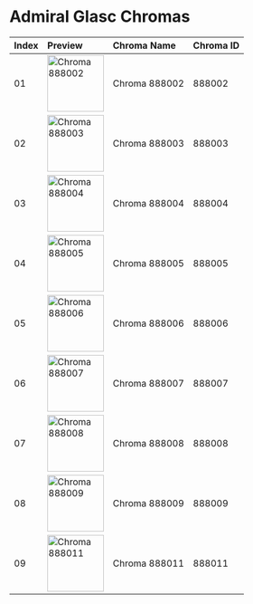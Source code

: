 # Admiral Glasc Chromas

| Index | Preview | Chroma Name | Chroma ID |
|:---|:---|:---|:---|
| 01 | <img src='https://raw.communitydragon.org/latest/plugins/rcp-be-lol-game-data/global/default/v1/champion-chroma-images/888/888002.png' alt='Chroma 888002' width='100'> | Chroma 888002 | 888002 |
| 02 | <img src='https://raw.communitydragon.org/latest/plugins/rcp-be-lol-game-data/global/default/v1/champion-chroma-images/888/888003.png' alt='Chroma 888003' width='100'> | Chroma 888003 | 888003 |
| 03 | <img src='https://raw.communitydragon.org/latest/plugins/rcp-be-lol-game-data/global/default/v1/champion-chroma-images/888/888004.png' alt='Chroma 888004' width='100'> | Chroma 888004 | 888004 |
| 04 | <img src='https://raw.communitydragon.org/latest/plugins/rcp-be-lol-game-data/global/default/v1/champion-chroma-images/888/888005.png' alt='Chroma 888005' width='100'> | Chroma 888005 | 888005 |
| 05 | <img src='https://raw.communitydragon.org/latest/plugins/rcp-be-lol-game-data/global/default/v1/champion-chroma-images/888/888006.png' alt='Chroma 888006' width='100'> | Chroma 888006 | 888006 |
| 06 | <img src='https://raw.communitydragon.org/latest/plugins/rcp-be-lol-game-data/global/default/v1/champion-chroma-images/888/888007.png' alt='Chroma 888007' width='100'> | Chroma 888007 | 888007 |
| 07 | <img src='https://raw.communitydragon.org/latest/plugins/rcp-be-lol-game-data/global/default/v1/champion-chroma-images/888/888008.png' alt='Chroma 888008' width='100'> | Chroma 888008 | 888008 |
| 08 | <img src='https://raw.communitydragon.org/latest/plugins/rcp-be-lol-game-data/global/default/v1/champion-chroma-images/888/888009.png' alt='Chroma 888009' width='100'> | Chroma 888009 | 888009 |
| 09 | <img src='https://raw.communitydragon.org/latest/plugins/rcp-be-lol-game-data/global/default/v1/champion-chroma-images/888/888011.png' alt='Chroma 888011' width='100'> | Chroma 888011 | 888011 |
